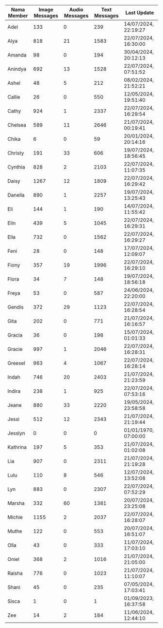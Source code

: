 | Nama Member | Image Messages | Audio Messages | Text Messages | Last Update |
| ------ | -------------- | -------------- | ------------- | ------------ |
| Adel | 133 | 0 | 239 | 14/07/2024, 22:19:27 |
| Alya | 818 | 21 | 1583 | 22/07/2024, 16:30:00 |
| Amanda | 98 | 0 | 194 | 30/04/2024, 20:12:13 |
| Anindya | 692 | 13 | 1528 | 22/07/2024, 07:51:52 |
| Ashel | 48 | 5 | 212 | 08/02/2024, 21:52:21 |
| Callie | 26 | 0 | 550 | 12/05/2024, 19:51:40 |
| Cathy | 924 | 1 | 2337 | 22/07/2024, 16:29:54 |
| Chelsea | 589 | 11 | 2646 | 21/07/2024, 00:19:41 |
| Chika | 6 | 0 | 59 | 20/01/2024, 20:14:16 |
| Christy | 191 | 33 | 606 | 19/07/2024, 18:56:45 |
| Cynthia | 828 | 2 | 2103 | 22/07/2024, 11:07:35 |
| Daisy | 1267 | 12 | 1809 | 22/07/2024, 16:29:42 |
| Danella | 890 | 1 | 2257 | 19/07/2024, 13:25:43 |
| Eli | 144 | 1 | 190 | 14/07/2024, 11:55:42 |
| Elin | 439 | 5 | 1045 | 22/07/2024, 16:29:31 |
| Ella | 732 | 0 | 1562 | 22/07/2024, 16:29:27 |
| Feni | 28 | 0 | 148 | 17/07/2024, 12:09:07 |
| Fiony | 357 | 19 | 1996 | 22/07/2024, 16:29:10 |
| Flora | 34 | 7 | 148 | 19/07/2024, 18:56:18 |
| Freya | 53 | 0 | 587 | 24/06/2024, 22:20:00 |
| Gendis | 372 | 29 | 1123 | 22/07/2024, 16:28:54 |
| Gita | 202 | 0 | 771 | 21/07/2024, 16:16:57 |
| Gracia | 36 | 0 | 198 | 15/07/2024, 01:01:33 |
| Gracie | 997 | 1 | 2046 | 22/07/2024, 16:28:31 |
| Greesel | 963 | 4 | 1067 | 22/07/2024, 16:28:14 |
| Indah | 746 | 20 | 2403 | 21/07/2024, 21:23:59 |
| Indira | 238 | 1 | 925 | 22/07/2024, 07:53:16 |
| Jeane | 880 | 33 | 2220 | 19/05/2024, 23:58:58 |
| Jessi | 512 | 12 | 2343 | 21/07/2024, 21:19:44 |
| Jesslyn | 0 | 0 | 0 | 01/01/1970, 07:00:00 |
| Kathrina | 197 | 5 | 353 | 21/07/2024, 01:02:08 |
| Lia | 907 | 0 | 2311 | 21/07/2024, 21:19:28 |
| Lulu | 110 | 8 | 546 | 12/07/2024, 13:52:08 |
| Lyn | 883 | 0 | 2307 | 22/07/2024, 07:52:29 |
| Marsha | 332 | 60 | 1381 | 20/07/2024, 23:25:08 |
| Michie | 1155 | 2 | 2037 | 22/07/2024, 16:28:07 |
| Muthe | 122 | 0 | 553 | 20/07/2024, 16:51:07 |
| Olla | 43 | 0 | 333 | 11/07/2024, 17:03:10 |
| Oniel | 368 | 2 | 1016 | 21/07/2024, 21:05:00 |
| Raisha | 776 | 0 | 1023 | 21/07/2024, 11:10:07 |
| Shani | 45 | 0 | 235 | 07/05/2024, 17:03:41 |
| Sisca | 1 | 0 | 1 | 01/09/2023, 16:37:58 |
| Zee | 14 | 2 | 184 | 11/06/2024, 12:44:10 |
